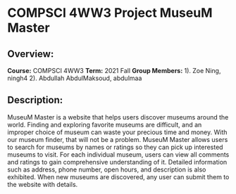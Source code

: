 # COMPSCI 4WW3 Project MuseuM Master

 
## Overview:
**Course:** COMPSCI 4WW3
**Term:** 2021 Fall
**Group Members:**
1). Zoe Ning, ningh4
2). Abdullah AbdulMaksoud, abdulmaa


## Description: 
MuseuM Master is a website that helps users discover museums around the world. Finding and exploring favorite museums are difficult, and an improper choice of museum can waste your precious time and money. With our museum finder, that will not be a problem. MuseuM Master allows users to search for museums by names or ratings so they can pick up interested museums to visit. For each individual museum, users can view all comments and ratings to gain comprehensive understanding of it. Detailed information such as address, phone number, open hours, and description is also exhibited. When new museums are discovered, any user can submit them to the website with details.